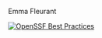 Emma Fleurant

[![OpenSSF Best Practices](https://www.bestpractices.dev/projects/10318/badge)](https://www.bestpractices.dev/projects/5621)
